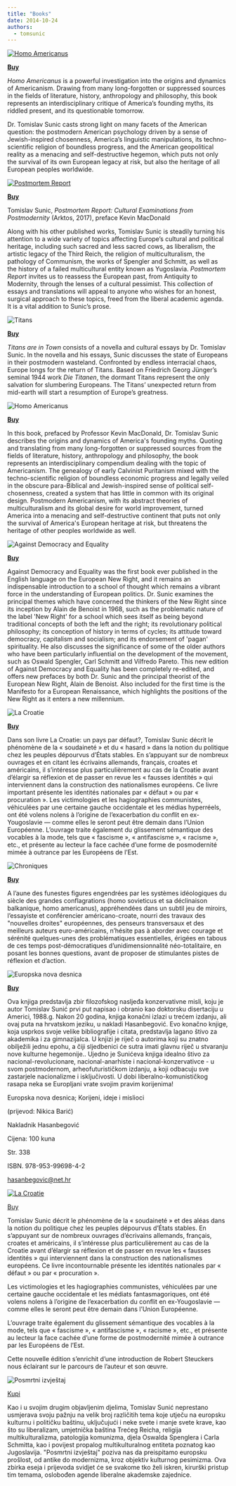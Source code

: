 ```yaml
---
title: "Books"
date: 2014-10-24
authors: 
  - tomsunic
---
```


[![Homo Americanus](assets/images/ha500-194x300.jpg)](assets/images/ha500.jpg)

**[Buy](https://arktos.com/product/homo-americanus-child-of-the-postmodern-age/)**

_Homo Americanus_ is a powerful investigation into the origins and dynamics of Americanism. Drawing from many long-forgotten or suppressed sources in the fields of literature, history, anthropology and philosophy, this book represents an interdisciplinary critique of America’s founding myths, its riddled present, and its questionable tomorrow.

Dr. Tomislav Sunic casts strong light on many facets of the American question: the postmodern American psychology driven by a sense of Jewish-inspired chosenness, America’s linguistic manipulations, its techno-scientific religion of boundless progress, and the American geopolitical reality as a menacing and self-destructive hegemon, which puts not only the survival of its own European legacy at risk, but also the heritage of all European peoples worldwide.

[![Postmortem Report](assets/images/pmr500-194x300.jpg)](assets/images/pmr500.jpg)

**[Buy](https://arktos.com/product/postmortem-report/)**

Tomislav Sunic, _Postmortem Report: Cultural Examinations from Postmodernity_ (Arktos, 2017), preface Kevin MacDonald

Along with his other published works, Tomislav Sunic is steadily turning his attention to a wide variety of topics affecting Europe’s cultural and political heritage, including such sacred and less sacred cows, as liberalism, the artistic legacy of the Third Reich, the religion of multiculturalism, the pathology of Communism, the works of Spengler and Schmitt, as well as the history of a failed multicultural entity known as Yugoslavia. _Postmortem Report_ invites us to reassess the European past, from Antiquity to Modernity, through the lenses of a cultural pessimist. This collection of essays and translations will appeal to anyone who wishes for an honest, surgical approach to these topics, freed from the liberal academic agenda. It is a vital addition to Sunic’s prose.

![Titans](assets/images/51F2kecNzfL._SX322_BO1204203200_-195x300.jpg)

**[Buy](https://www.amazon.com/Titans-are-Town-Novella-Accompanying/dp/1912079518)**

_Titans are in Town_ consists of a novella and cultural essays by Dr. Tomislav Sunic. In the novella and his essays, Sunic discusses the state of Europeans in their postmodern wasteland. Confronted by endless interracial chaos, Europe longs for the return of Titans. Based on Friedrich Georg Jünger’s seminal 1944 work _Die Titanen_, the dormant Titans represent the only salvation for slumbering Europeans. The Titans’ unexpected return from mid-earth will start a resumption of Europe’s greatness.

![Homo Americanus](assets/images/448711._UY475_SS475_-300x300.jpg)

**[Buy](http://www.amazon.com/Homo-americanus-Child-Postmodern-Age/dp/1419659847)**

In this book, prefaced by Professor Kevin MacDonald, Dr. Tomislav Sunic describes the origins and dynamics of America's founding myths. Quoting and translating from many long-forgotten or suppressed sources from the fields of literature, history, anthropology and philosophy, the book represents an interdisciplinary compendium dealing with the topic of Americanism. The genealogy of early Calvinist Puritanism mixed with the techno-scientific religion of boundless economic progress and legally veiled in the obscure para-Biblical and Jewish-inspired sense of political self-chosenness, created a system that has little in common with its original design. Postmodern Americanism, with its abstract theories of multiculturalism and its global desire for world improvement, turned America into a menacing and self-destructive continent that puts not only the survival of America's European heritage at risk, but threatens the heritage of other peoples worldwide as well.

![Against Democracy and Equality](assets/images/Against-Democracy-and-Equality-The-European-New-Right-0-194x300.jpg)

**[Buy](https://arktos.com/product/against-democracy-and-equality-the-european-new-right/)**

Against Democracy and Equality was the first book ever published in the English language on the European New Right, and it remains an indispensable introduction to a school of thought which remains a vibrant force in the understanding of European politics. Dr. Sunic examines the principal themes which have concerned the thinkers of the New Right since its inception by Alain de Benoist in 1968, such as the problematic nature of the label 'New Right' for a school which sees itself as being beyond traditional concepts of both the left and the right; its revolutionary political philosophy; its conception of history in terms of cycles; its attitude toward democracy, capitalism and socialism; and its endorsement of 'pagan' spirituality. He also discusses the significance of some of the older authors who have been particularly influential on the development of the movement, such as Oswald Spengler, Carl Schmitt and Vilfredo Pareto. This new edition of Against Democracy and Equality has been completely re-edited, and offers new prefaces by both Dr. Sunic and the principal theorist of the European New Right, Alain de Benoist. Also included for the first time is the Manifesto for a European Renaissance, which highlights the positions of the New Right as it enters a new millennium.

![La Croatie](assets/images/31exGqD2Y4L._SX351_BO1204203200_-212x300.jpg)

**[Buy](https://www.amazon.fr/Croatie-pays-par-d%C3%A9faut/dp/0955513294)**

Dans son livre La Croatie: un pays par défaut?, Tomislav Sunic décrit le phénomène de la « soudaineté » et du « hasard » dans la notion du politique chez les peuples dépourvus d’États stables. En s’appuyant sur de nombreux ouvrages et en citant les écrivains allemands, français, croates et américains, il s’intéresse plus particulièrement au cas de la Croatie avant d’élargir sa réflexion et de passer en revue les « fausses identités » qui interviennent dans la construction des nationalismes européens. Ce livre important présente les identités nationales par « défaut » ou par « procuration ». Les victimologies et les hagiographies communistes, véhiculées par une certaine gauche occidentale et les médias hyperréels, ont été volens nolens à l’origine de l’exacerbation du conflit en ex-Yougoslavie — comme elles le seront peut être demain dans l’Union Européenne. L’ouvrage traite également du glissement sémantique des vocables à la mode, tels que « fascisme », « antifascisme », « racisme », etc., et présente au lecteur la face cachée d’une forme de posmodernité mimée à outrance par les Européens de l’Est.

![Chroniques](assets/images/41Z5OECq8lL._SX317_BO1204203200_-192x300.jpg)

**[Buy](https://www.amazon.fr/Chroniques-Temps-Postmodernes-Tomislav-Sunic/dp/1907847243)**

A l’aune des funestes figures engendrées par les systèmes idéologiques du siècle des grandes conflagrations (homo sovieticus et sa déclinaison balkanique, homo americanus), appréhendées dans un subtil jeu de miroirs, l’essayiste et conférencier américano-croate, nourri des travaux des "nouvelles droites" européennes, des penseurs transversaux et des meilleurs auteurs euro-américains, n’hésite pas à aborder avec courage et sérénité quelques-unes des problématiques essentielles, érigées en tabous de ces temps post-démocratiques d’unidimensionnalité néo-totalitaire, en posant les bonnes questions, avant de proposer de stimulantes pistes de réflexion et d’action.

![Europska nova desnica](assets/images/m_100049790.jpg)

**[Buy](https://www.superknjizara.hr/?page=knjiga&id_knjiga=100049790)**

Ova knjiga predstavlja zbir filozofskog nasljeđa konzervativne misli, koju je autor Tomislav Sunić prvi put napisao i obranio kao doktorsku disertaciju u Americi, 1988.g. Nakon 20 godina, knjiga konačni izlazi u trećem izdanju, ali ovaj puta na hrvatskom jeziku, u nakladi Hasanbegović. Evo konačno knjige, koja usprkos svoje velike bibliografije i citata, predstavlja lagano štivo za akademika i za gimnazijalca. U knjizi je riječ o autorima koji su znatno obilježili jednu epohu, a čiji sljedbenici će sutra imati glavnu riječ u stvaranju nove kulturne hegemonije.. Ujedno je Sunićeva knjiga idealno štivo za nacional-revolucionare, nacional-anarhiste i nacional-konzervativce - u svom postmodernom, arheofuturističkom izdanju, a koji odbacuju sve zastarjele nacionalizme i isključivosti. U dobi liberalno-komunističkog rasapa neka se Europljani vrate svojim pravim korijenima!

Europska nova desnica; Korijeni, ideje i mislioci

(prijevod: Nikica Barić)

Nakladnik Hasanbegović

Cijena: 100 kuna

Str. 338

ISBN. 978-953-99698-4-2

<hasanbegovic@net.hr>

[![La Croatie](assets/images/la-croatie-300x300.png)](assets/images/la-croatie.png)

[Buy](http://www.ladiffusiondulore.fr/home/792-la-croatie-un-pays-par-defaut-.html)

Tomislav Sunic décrit le phénomène de la « soudaineté » et des aléas dans la notion du politique chez les peuples dépourvus d’États stables. En s’appuyant sur de nombreux ouvrages d’écrivains allemands, français, croates et américains, il s’intéresse plus particulièrement au cas de la Croatie avant d’élargir sa réflexion et de passer en revue les « fausses identités » qui interviennent dans la construction des nationalismes européens. Ce livre incontournable présente les identités nationales par « défaut » ou par « procuration ».

Les victimologies et les hagiographies communistes, véhiculées par une certaine gauche occidentale et les médiats fantasmagoriques, ont été volens nolens à l’origine de l’exacerbation du conflit en ex-Yougoslavie — comme elles le seront peut être demain dans l’Union Européenne.

L’ouvrage traite également du glissement sémantique des vocables à la mode, tels que « fascisme », « antifascisme », « racisme », etc., et présente au lecteur la face cachée d’une forme de postmodernité mimée à outrance par les Européens de l’Est.

Cette nouvelle édition s’enrichit d’une introduction de Robert Steuckers nous éclairant sur le parcours de l’auteur et son œuvre.

![Posmrtni izvještaj](assets/images/posmrtni-izvjestaj-1-300x300.png)

[Kupi](https://mojaknjizara.hr/proizvod/posmrtni-izvjestaj/)

Kao i u svojim drugim objavljenim djelima, Tomislav Sunić neprestano usmjerava svoju pažnju na velik broj različitih tema koje utječu na europsku kulturnu i političku baštinu, uključujući i neke svete i manje svete krave, kao što su liberalizam, umjetnička baština Trećeg Reicha, religija multikulturalizma, patologija komunizma, djela Oswalda Spenglera i Carla Schmitta, kao i povijest propalog multikulturalnog entiteta poznatog kao Jugoslavija. "Posmrtni izvještaj" poziva nas da preispitamo europsku prošlost, od antike do modernizma, kroz objektiv kulturnog pesimizma. Ova zbirka eseja i prijevoda svidjet će se svakome tko želi iskren, kirurški pristup tim temama, oslobođen agende liberalne akademske zajednice.
